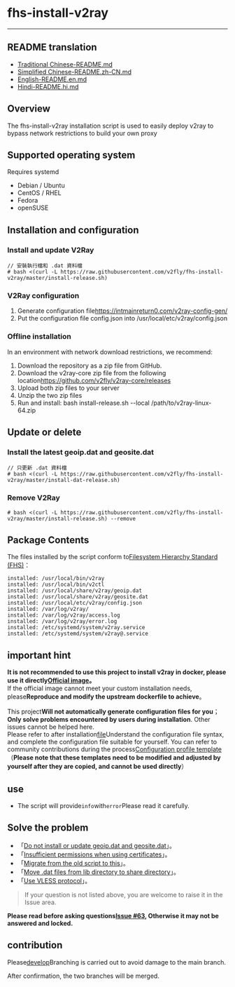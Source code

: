 # fhs-install-v2ray

* * *

## README translation

-   [Traditional Chinese-README.md](README.md)
-   [Simplified Chinese-README.zh-CN.md](README.zh-CN.md)
-   [English-README.en.md](README.en.md)
-   [Hindi-README.hi.md](README.hi.md)

## Overview

The fhs-install-v2ray installation script is used to easily deploy v2ray to bypass network restrictions to build your own proxy

## Supported operating system

Requires systemd

-   Debian / Ubuntu
-   CentOS / RHEL
-   Fedora
-   openSUSE

## Installation and configuration

### Install and update V2Ray

    // 安裝執行檔和 .dat 資料檔
    # bash <(curl -L https://raw.githubusercontent.com/v2fly/fhs-install-v2ray/master/install-release.sh)

### V2Ray configuration

1.  Generate configuration file<https://intmainreturn0.com/v2ray-config-gen/>
2.  Put the configuration file config.json into /usr/local/etc/v2ray/config.json

### Offline installation

In an environment with network download restrictions, we recommend:

1.  Download the repository as a zip file from GitHub.
2.  Download the v2ray-core zip file from the following location<https://github.com/v2fly/v2ray-core/releases>
3.  Upload both zip files to your server
4.  Unzip the two zip files
5.  Run and install: bash install-release.sh --local /path/to/v2ray-linux-64.zip

## Update or delete

### Install the latest geoip.dat and geosite.dat

    // 只更新 .dat 資料檔
    # bash <(curl -L https://raw.githubusercontent.com/v2fly/fhs-install-v2ray/master/install-dat-release.sh)

### Remove V2Ray

    # bash <(curl -L https://raw.githubusercontent.com/v2fly/fhs-install-v2ray/master/install-release.sh) --remove

## Package Contents

The files installed by the script conform to[Filesystem Hierarchy Standard (FHS)](https://en.wikipedia.org/wiki/Filesystem_Hierarchy_Standard)：

    installed: /usr/local/bin/v2ray
    installed: /usr/local/bin/v2ctl
    installed: /usr/local/share/v2ray/geoip.dat
    installed: /usr/local/share/v2ray/geosite.dat
    installed: /usr/local/etc/v2ray/config.json
    installed: /var/log/v2ray/
    installed: /var/log/v2ray/access.log
    installed: /var/log/v2ray/error.log
    installed: /etc/systemd/system/v2ray.service
    installed: /etc/systemd/system/v2ray@.service

## important hint

**It is not recommended to use this project to install v2ray in docker, please use it directly[Official image](https://github.com/v2fly/docker)。**  
If the official image cannot meet your custom installation needs, please**Reproduce and modify the upstream dockerfile to achieve**。

This project**Will not automatically generate configuration files for you**；**Only solve problems encountered by users during installation**. Other issues cannot be helped here.  
Please refer to after installation[file](https://www.v2fly.org/)Understand the configuration file syntax, and complete the configuration file suitable for yourself. You can refer to community contributions during the process[Configuration profile template](https://github.com/v2fly/v2ray-examples)  
（**Please note that these templates need to be modified and adjusted by yourself after they are copied, and cannot be used directly**）

## use

-   The script will provide`info`with`error`Please read it carefully.

## Solve the problem

-   「[Do not install or update geoip.dat and geosite.dat](https://github.com/v2fly/fhs-install-v2ray/wiki/Do-not-install-or-update-geoip.dat-and-geosite.dat)」。
-   「[Insufficient permissions when using certificates](https://github.com/v2fly/fhs-install-v2ray/wiki/Insufficient-permissions-when-using-certificates)」。
-   「[Migrate from the old script to this](https://github.com/v2fly/fhs-install-v2ray/wiki/Migrate-from-the-old-script-to-this)」。
-   「[Move .dat files from lib directory to share directory](https://github.com/v2fly/fhs-install-v2ray/wiki/Move-.dat-files-from-lib-directory-to-share-directory)」。
-   「[Use VLESS protocol](https://github.com/v2fly/fhs-install-v2ray/wiki/To-use-the-VLESS-protocol)」。

> If your question is not listed above, you are welcome to raise it in the Issue area.

**Please read before asking questions[Issue #63](https://github.com/v2fly/fhs-install-v2ray/issues/63), Otherwise it may not be answered and locked.**

## contribution

Please[develop](https://github.com/v2fly/fhs-install-v2ray/tree/develop)Branching is carried out to avoid damage to the main branch.

After confirmation, the two branches will be merged.
